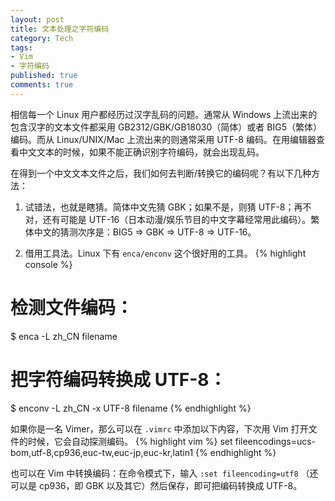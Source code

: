 ```yaml
---
layout: post
title: 文本处理之字符编码
category: Tech
tags:
- Vim
- 字符编码
published: true
comments: true
---
```


相信每一个 Linux 用户都经历过汉字乱码的问题。通常从 Windows 上流出来的包含汉字的文本文件都采用 GB2312/GBK/GB18030（简体）或者 BIG5（繁体）编码。而从 Linux/UNIX/Mac 上流出来的则通常采用 UTF-8 编码。在用编辑器查看中文文本的时候，如果不能正确识别字符编码，就会出现乱码。

在得到一个中文文本文件之后，我们如何去判断/转换它的编码呢？有以下几种方法：

1.  试错法，也就是瞎猜。简体中文先猜 GBK；如果不是，则猜 UTF-8；再不对，还有可能是 UTF-16（日本动漫/娱乐节目的中文字幕经常用此编码）。繁体中文的猜测次序是：BIG5 => GBK => UTF-8 => UTF-16。

2.  借用工具法。Linux 下有 `enca/enconv` 这个很好用的工具。
{% highlight console %}
# 检测文件编码：
$ enca -L zh_CN filename
# 把字符编码转换成 UTF-8：
$ enconv -L zh_CN -x UTF-8 filename
{% endhighlight %}

如果你是一名 Vimer，那么可以在 `.vimrc` 中添加以下内容，下次用 Vim 打开文件的时候，它会自动探测编码。
{% highlight vim %}
set fileencodings=ucs-bom,utf-8,cp936,euc-tw,euc-jp,euc-kr,latin1
{% endhighlight %}

也可以在 Vim 中转换编码：在命令模式下，输入 `:set fileencoding=utf8` （还可以是 cp936，即 GBK 以及其它）然后保存，即可把编码转换成 UTF-8。

